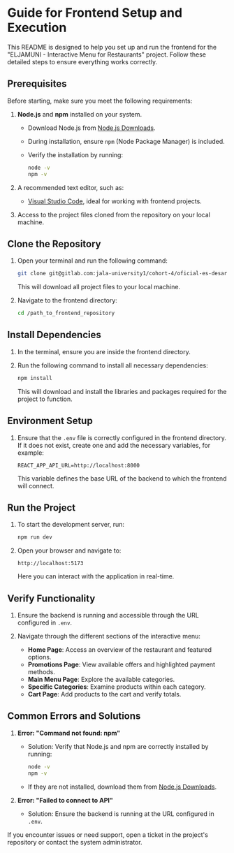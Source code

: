 # Guide for Frontend Setup and Execution

This README is designed to help you set up and run the frontend for the "ELJAMUNI - Interactive Menu for Restaurants" project. Follow these detailed steps to ensure everything works correctly.

## Prerequisites

Before starting, make sure you meet the following requirements:

1. **Node.js** and **npm** installed on your system.
   - Download Node.js from [Node.js Downloads](https://nodejs.org/).
   - During installation, ensure `npm` (Node Package Manager) is included.

   - Verify the installation by running:
     ```bash
     node -v
     npm -v
     ```

2. A recommended text editor, such as:
   - [Visual Studio Code](https://code.visualstudio.com/), ideal for working with frontend projects.

3. Access to the project files cloned from the repository on your local machine.

## Clone the Repository

1. Open your terminal and run the following command:
   ```bash
   git clone git@gitlab.com:jala-university1/cohort-4/oficial-es-desarrollo-de-software-1-iso-115-grupo-a/secci-n-b/eljamuni.git
   ```
   This will download all project files to your local machine.

2. Navigate to the frontend directory:
   ```bash
   cd /path_to_frontend_repository
   ```

## Install Dependencies

1. In the terminal, ensure you are inside the frontend directory.

2. Run the following command to install all necessary dependencies:
   ```bash
   npm install
   ```
   This will download and install the libraries and packages required for the project to function.

## Environment Setup

1. Ensure that the `.env` file is correctly configured in the frontend directory. If it does not exist, create one and add the necessary variables, for example:
   ```env
   REACT_APP_API_URL=http://localhost:8000
   ```
   This variable defines the base URL of the backend to which the frontend will connect.

## Run the Project

1. To start the development server, run:
   ```bash
   npm run dev
   ```

2. Open your browser and navigate to:
   ```
   http://localhost:5173
   ```
   Here you can interact with the application in real-time.

## Verify Functionality

1. Ensure the backend is running and accessible through the URL configured in `.env`.

2. Navigate through the different sections of the interactive menu:
    - **Home Page**: Access an overview of the restaurant and featured options.
    - **Promotions Page**: View available offers and highlighted payment methods.
    - **Main Menu Page**: Explore the available categories.
    - **Specific Categories**: Examine products within each category.
    - **Cart Page**: Add products to the cart and verify totals.

## Common Errors and Solutions

1. **Error: "Command not found: npm"**
   - Solution: Verify that Node.js and npm are correctly installed by running:
     ```bash
     node -v
     npm -v
     ```
   - If they are not installed, download them from [Node.js Downloads](https://nodejs.org/).

2. **Error: "Failed to connect to API"**
   - Solution: Ensure the backend is running at the URL configured in `.env`.

If you encounter issues or need support, open a ticket in the project's repository or contact the system administrator.
